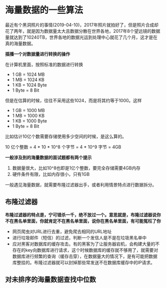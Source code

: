 # 海量数据的一些算法

最近有个黑洞照片的事情(2019-04-10)，2017年照片就拍好了，但是照片合成却花了两年，就是因为数据量太大且数据分散在世界各地，2017年8个望远镜的数据量就达到了10240TB，世界各地的数据光运到处理中心就花了几个月，这才是在真的海量数据。

**插播一个对数据量进行转换的操作**

在计算机里面，按照标准的数据进行转换

* 1 GB = 1024 MB
* 1 MB = 1024 KB
* 1 KB = 1024 Byte
* 1 Byte = 8 Bit

但是在估算的时候，往往不采用这些1024，而是将其约等于1000。这样

* 1 GB = 1000 MB
* 1 MB = 1000 KB
* 1 KB = 1000 Byte
* 1 Byte = 8 Bit



比如估计10亿个数需要存储使用多少空间的时候，是这么算的。

10 亿个整数 = 4 * 10 * 10^8 个字节 = 4 * 10^9 字节 = 4GB

**一般涉及到的海量数据的面试题都有两个提示**

1. 数据量很大，比如10^8也即是1亿个整数，要完全存储需要4GB内存
2. 硬件条件有限，比如内存很小，只有1GB

一般遇见海量数据，就需要布隆过滤器出手，或者利用情景特点进行数据拆分。

## 布隆过滤器

**布隆过滤器的特点是，宁可错杀一千，绝不放过一个。意思就是，布隆过滤器说你不在黑名单里面，你就肯定不在黑名单里面，说你在黑名单里面，有可能冤枉了你**

* 网页爬虫对URL进行去重，避免爬去相同的URL地址
* 进行垃圾邮件（短信）的过滤，判断一个发信人是不是在垃圾黑名单中
* 应对黑客对数据库的缓存攻击。有的黑客为了让服务器宕机，会构建大量的不存在的key向数据库进行请求，这个时候数据库的缓存就不够用了，就需要对数据库进行频繁的查询（缓存击穿），在数据量大的情况下，是有可能把数据库整挂的。布隆过滤器就可以封掉那些常发送不在数据库缓存中的IP请求。

## 对未排序的海量数据查找中位数
